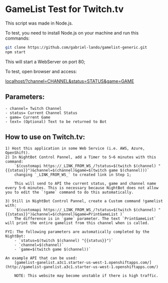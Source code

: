 # GameList Test for Twitch.tv

This script was made in Node.js.

To test, you need to install Node.js on your machine and run this commands:

```bash
git clone https://github.com/gabriel-lando/gamelist-generic.git
npm start
```

This will start a WebServer on port 80;

To test, open browser and access:

[localhost/?channel=CHANNEL&status=STATUS&game=GAME](localhost/?channel=CHANNEL&status=STATUS&game=GAME)

## Parameters:
	- channel= Twitch Channel
	- status= Current Channel Status
	- game= Current Game
	- text= (Optional) Text to be returned to Bot


## How to use on Twitch.tv:

	1) Host this application in some Web Service (i.e. AWS, Azure, OpenShift).
	2) In NightBot Control Pannel, add a Timer to 5~6 minutes with this command:
		`$(customapi https://_LINK_FROM_WS_/?status=$(twitch $(channel) "{{status}}")&channel=$(channel)&game=$(twitch game $(channel)))`
		changing `_LINK_FROM_WS_` to created link in Step 1;

		This will send to API the current status, game and channel name every 5~6 minutes. This is necessary because NightBot does not allow you to edit the `!game` command to do this automatically.

	3) Still in NightBot Control Pannel, create a Custom command !gamelist with:
		`$(customapi https://_LINK_FROM_WS_/?status=$(twitch $(channel) "{{status}}")&channel=$(channel)&game=PrintGameList )`
		The difference is in `game` parameter. The text `PrintGameList` will print the entire gamelist from this channel when is called.

	FYI: The following parameters are automatically completed by the NightBot:
		- `status=$(twitch $(channel) "{{status}}")`
		- `channel=$(channel)`
		- `game=$(twitch game $(channel))`

	An example API that can be used:
		[gamelist-ganelist.a3c1.starter-us-west-1.openshiftapps.com/](http://gamelist-ganelist.a3c1.starter-us-west-1.openshiftapps.com/)

		NOTE: This website may become unstable if there is high traffic.